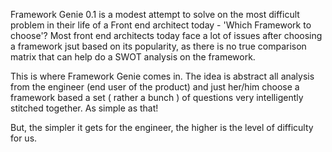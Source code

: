 Framework Genie 0.1 is a modest attempt to solve on the most difficult problem in their life of a Front end architect today
        - 'Which Framework to choose'?
Most front end architects today face a lot of issues after choosing a framework jsut based on its popularity, as there is no true 
comparison matrix that can help do a SWOT analysis on the framework.

This is where Framework Genie comes in. The idea is abstract all analysis from the engineer (end user of the product) and just 
her/him choose a framework based a set ( rather a bunch ) of questions very intelligently stitched together. As simple as that!

But, the simpler it gets for the engineer, the higher is the level of difficulty for us.
